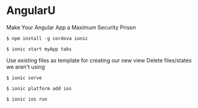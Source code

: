 # AngularU
Make Your Angular App a Maximum Security Prison

`$ npm install -g cordova ionic`

`$ ionic start myApp tabs`

Use existing files as template for creating our new view
Delete files/states we aren't using

`$ ionic serve`

`$ ionic platform add ios`

`$ ionic ios run`

